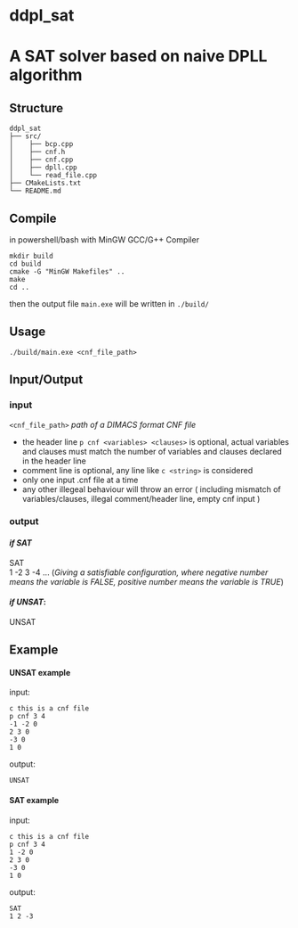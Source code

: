 # ddpl_sat
# A SAT solver based on naive DPLL algorithm
## Structure  
```plaintext
ddpl_sat  
├── src/
│    ├── bcp.cpp
│    ├── cnf.h
│    ├── cnf.cpp
│    ├── dpll.cpp
│    └── read_file.cpp
├── CMakeLists.txt
└── README.md  
```
## Compile
in powershell/bash with MinGW GCC/G++ Compiler

```mkdir build```  
```cd build```  
```cmake -G "MinGW Makefiles" ..```  
```make```  
```cd ..```

then the output file ```main.exe``` will be written in ```./build/```

## Usage
```./build/main.exe <cnf_file_path>```

## Input/Output
### input 
```<cnf_file_path>``` *path of a DIMACS format CNF file*

- the header line ```p cnf <variables> <clauses>``` is optional, actual variables and clauses must match the number of variables and clauses declared in the header line
- comment line is optional, any line like ```c <string>``` is considered
- only one input .cnf file at a time
- any other illegeal behaviour will throw an error ( including mismatch of variables/clauses, illegal comment/header line, empty cnf input )

### output
#### *if SAT*

SAT  
1 -2 3 -4 ... (*Giving a satisfiable configuration, where negative number means the variable is FALSE, positive number means the variable is TRUE*)

#### *if UNSAT*:

UNSAT

## Example

#### UNSAT example

input:

```plaintext
c this is a cnf file  
p cnf 3 4  
-1 -2 0  
2 3 0  
-3 0  
1 0
```

output:  

```UNSAT```

#### SAT example

input:

```plaintext
c this is a cnf file
p cnf 3 4
1 -2 0
2 3 0
-3 0
1 0
```

output:

```plaintext
SAT
1 2 -3
```